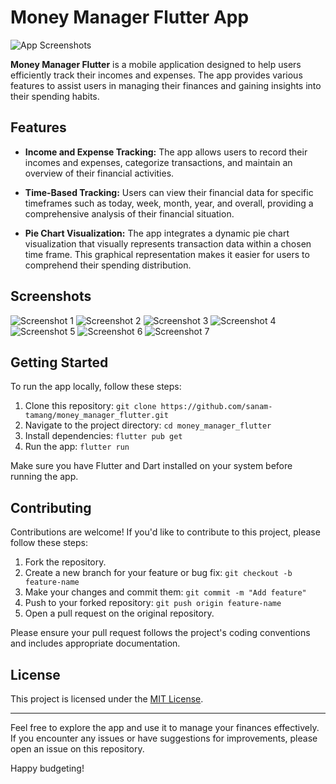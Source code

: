 # Money Manager Flutter App

![App Screenshots](project_screenshots/Screenshot%20from%202023-05-28%2015-07-42.png)

**Money Manager Flutter** is a mobile application designed to help users efficiently track their incomes and expenses. The app provides various features to assist users in managing their finances and gaining insights into their spending habits.

## Features

- **Income and Expense Tracking:** The app allows users to record their incomes and expenses, categorize transactions, and maintain an overview of their financial activities.

- **Time-Based Tracking:** Users can view their financial data for specific timeframes such as today, week, month, year, and overall, providing a comprehensive analysis of their financial situation.

- **Pie Chart Visualization:** The app integrates a dynamic pie chart visualization that visually represents transaction data within a chosen time frame. This graphical representation makes it easier for users to comprehend their spending distribution.

## Screenshots

![Screenshot 1](project_screenshots/Screenshot%20from%202023-05-28%2015-06-18.png)
![Screenshot 2](project_screenshots/Screenshot%20from%202023-05-28%2015-07-00.png)
![Screenshot 3](project_screenshots/Screenshot%20from%202023-05-28%2015-07-11.png)
![Screenshot 4](project_screenshots/Screenshot%20from%202023-05-28%2015-07-20.png)
![Screenshot 5](project_screenshots/Screenshot%20from%202023-05-28%2015-07-25.png)
![Screenshot 6](project_screenshots/Screenshot%20from%202023-05-28%2015-07-38.png)
![Screenshot 7](project_screenshots/Screenshot%20from%202023-05-28%2015-07-42.png)

## Getting Started

To run the app locally, follow these steps:

1. Clone this repository: `git clone https://github.com/sanam-tamang/money_manager_flutter.git`
2. Navigate to the project directory: `cd money_manager_flutter`
3. Install dependencies: `flutter pub get`
4. Run the app: `flutter run`

Make sure you have Flutter and Dart installed on your system before running the app.

## Contributing

Contributions are welcome! If you'd like to contribute to this project, please follow these steps:

1. Fork the repository.
2. Create a new branch for your feature or bug fix: `git checkout -b feature-name`
3. Make your changes and commit them: `git commit -m "Add feature"`
4. Push to your forked repository: `git push origin feature-name`
5. Open a pull request on the original repository.

Please ensure your pull request follows the project's coding conventions and includes appropriate documentation.

## License

This project is licensed under the [MIT License](LICENSE).

---

Feel free to explore the app and use it to manage your finances effectively. If you encounter any issues or have suggestions for improvements, please open an issue on this repository.

Happy budgeting!
